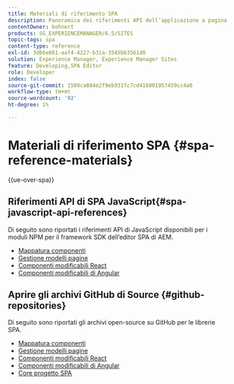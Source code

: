 ```yaml
---
title: Materiali di riferimento SPA
description: Panoramica dei riferimenti API dell’applicazione a pagina singola e degli archivi del codice sorgente
contentOwner: bohnert
products: SG_EXPERIENCEMANAGER/6.5/SITES
topic-tags: spa
content-type: reference
exl-id: 3d66e861-aaf4-4227-b31a-3545bb3561d0
solution: Experience Manager, Experience Manager Sites
feature: Developing,SPA Editor
role: Developer
index: false
source-git-commit: 1509ca884e2f9eb931fc7cd416801957459cc4a0
workflow-type: tm+mt
source-wordcount: '92'
ht-degree: 1%

---
```



# Materiali di riferimento SPA {#spa-reference-materials}

{{ue-over-spa}}

## Riferimenti API di SPA JavaScript{#spa-javascript-api-references}

Di seguito sono riportati i riferimenti API di JavaScript disponibili per i moduli NPM per il framework SDK dell’editor SPA di AEM.

* [Mappatura componenti](https://www.npmjs.com/package/@adobe/aem-spa-component-mapping)
* [Gestione modelli pagine](https://www.npmjs.com/package/@adobe/aem-spa-model-manager)
* [Componenti modificabili React](https://www.npmjs.com/package/@adobe/aem-react-editable-components)
* [Componenti modificabili di Angular](https://www.npmjs.com/package/@adobe/aem-angular-editable-components)

## Aprire gli archivi GitHub di Source {#github-repositories}

Di seguito sono riportati gli archivi open-source su GitHub per le librerie SPA.

* [Mappatura componenti](https://github.com/adobe/aem-spa-component-mapping)
* [Gestione modelli pagine](https://github.com/adobe/aem-spa-page-model-manager)
* [Componenti modificabili React](https://github.com/adobe/aem-react-editable-components)
* [Componenti modificabili di Angular](https://github.com/adobe/aem-angular-editable-components)
* [Core progetto SPA](https://github.com/adobe/aem-spa-project-core)
